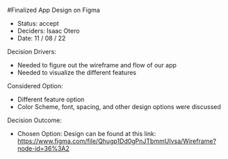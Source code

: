 #Finalized App Design on Figma
- Status: accept
- Deciders: Isaac Otero
- Date: 11 / 08 / 22

Decision Drivers:
- Needed to figure out the wireframe and flow of our app
- Needed to visualize the different features

Considered Option:
- Different feature option
- Color Scheme, font, spacing, and other design options were discussed

Decision Outcome:
- Chosen Option: Design can be found at this link: https://www.figma.com/file/Qhugp1Dd0gPnJTbmmUIvsa/Wireframe?node-id=36%3A2
